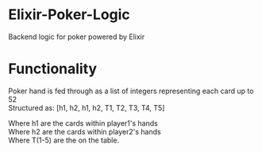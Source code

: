 # Elixir-Poker-Logic
 Backend logic for poker powered by Elixir

# Functionality 
 Poker hand is fed through as a list of integers representing each card up to 52 <br />
 Structured as: [h1, h2, h1, h2, T1, T2, T3, T4, T5] <br />
 
 Where h1 are the cards within player1's hands <br />
 Where h2 are the cards within player2's hands <br />
 Where T(1-5) are the on the table. <br />
